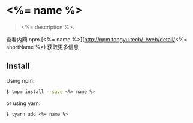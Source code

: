 # <%= name %>

> <%= description %>.

查看内网 npm [<%= name %>](http://npm.tongyu.tech/-/web/detail/<%= shortName %>) 获取更多信息

## Install

Using npm:

```bash
$ tnpm install --save <%= name %>
```

or using yarn:

```bash
$ tyarn add <%= name %>
```
